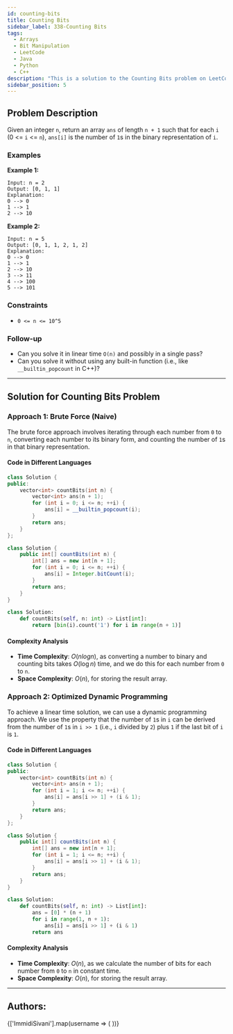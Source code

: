 ```yaml
---
id: counting-bits
title: Counting Bits
sidebar_label: 338-Counting Bits
tags:
  - Arrays
  - Bit Manipulation
  - LeetCode
  - Java
  - Python
  - C++
description: "This is a solution to the Counting Bits problem on LeetCode."
sidebar_position: 5
---
```


## Problem Description

Given an integer `n`, return an array `ans` of length `n + 1` such that for each `i` (0 <= `i` <= `n`), `ans[i]` is the number of `1`s in the binary representation of `i`.

### Examples

**Example 1:**

```
Input: n = 2
Output: [0, 1, 1]
Explanation:
0 --> 0
1 --> 1
2 --> 10
```

**Example 2:**

```
Input: n = 5
Output: [0, 1, 1, 2, 1, 2]
Explanation:
0 --> 0
1 --> 1
2 --> 10
3 --> 11
4 --> 100
5 --> 101
```

### Constraints

- `0 <= n <= 10^5`

### Follow-up

- Can you solve it in linear time `O(n)` and possibly in a single pass?
- Can you solve it without using any built-in function (i.e., like `__builtin_popcount` in C++)?

---

## Solution for Counting Bits Problem

### Approach 1: Brute Force (Naive)

The brute force approach involves iterating through each number from `0` to `n`, converting each number to its binary form, and counting the number of `1`s in that binary representation.

#### Code in Different Languages

<Tabs>
<TabItem value="C++" label="C++" default>
<SolutionAuthor name="@ImmidiSivani"/>

```cpp
class Solution {
public:
    vector<int> countBits(int n) {
        vector<int> ans(n + 1);
        for (int i = 0; i <= n; ++i) {
            ans[i] = __builtin_popcount(i);
        }
        return ans;
    }
};
```

</TabItem>
<TabItem value="Java" label="Java">
<SolutionAuthor name="@ImmidiSivani"/>

```java
class Solution {
    public int[] countBits(int n) {
        int[] ans = new int[n + 1];
        for (int i = 0; i <= n; ++i) {
            ans[i] = Integer.bitCount(i);
        }
        return ans;
    }
}
```

</TabItem>
<TabItem value="Python" label="Python">
<SolutionAuthor name="@ImmidiSivani"/>

```python
class Solution:
    def countBits(self, n: int) -> List[int]:
        return [bin(i).count('1') for i in range(n + 1)]
```

</TabItem>
</Tabs>

#### Complexity Analysis

- **Time Complexity**: $O(nlogn)$, as converting a number to binary and counting bits takes $O(\log n)$ time, and we do this for each number from `0` to `n`.
- **Space Complexity**: $O(n)$, for storing the result array.

### Approach 2: Optimized Dynamic Programming

To achieve a linear time solution, we can use a dynamic programming approach. We use the property that the number of `1`s in `i` can be derived from the number of `1`s in `i >> 1` (i.e., `i` divided by `2`) plus `1` if the last bit of `i` is `1`.

#### Code in Different Languages

<Tabs>
<TabItem value="C++" label="C++" default>
<SolutionAuthor name="@ImmidiSivani"/>

```cpp
class Solution {
public:
    vector<int> countBits(int n) {
        vector<int> ans(n + 1);
        for (int i = 1; i <= n; ++i) {
            ans[i] = ans[i >> 1] + (i & 1);
        }
        return ans;
    }
};
```

</TabItem>
<TabItem value="Java" label="Java">
<SolutionAuthor name="@ImmidiSivani"/>

```java
class Solution {
    public int[] countBits(int n) {
        int[] ans = new int[n + 1];
        for (int i = 1; i <= n; ++i) {
            ans[i] = ans[i >> 1] + (i & 1);
        }
        return ans;
    }
}
```

</TabItem>
<TabItem value="Python" label="Python">
<SolutionAuthor name="@ImmidiSivani"/>

```python
class Solution:
    def countBits(self, n: int) -> List[int]:
        ans = [0] * (n + 1)
        for i in range(1, n + 1):
            ans[i] = ans[i >> 1] + (i & 1)
        return ans
```

</TabItem>
</Tabs>

#### Complexity Analysis

- **Time Complexity**: $O(n)$, as we calculate the number of bits for each number from `0` to `n` in constant time.
- **Space Complexity**: $O(n)$, for storing the result array.

---

<h2>Authors:</h2>

<div style={{display: 'flex', flexWrap: 'wrap', justifyContent: 'space-between', gap: '10px'}}>
{['ImmidiSivani'].map(username => (
 <Author key={username} username={username} />
))}
</div>
